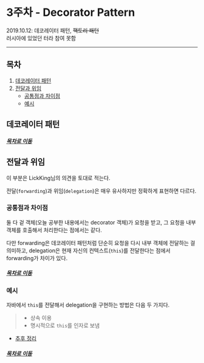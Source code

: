 3주차 - Decorator Pattern
=======
2019.10.12: 데코레이터 패턴, ~~팩토리 패턴~~  
러시아에 있었던 터라 참여 못함
- - - -
## 목차
1. [데코레이터 패턴](#데코레이터-패턴)
2. [전달과 위임](#전달과-위임)
	* [공통점과 차이점](#공통점과-차이점)
	* [예시](#예시)
	
## 데코레이터 패턴


##### [목차로 이동](#목차)

## 전달과 위임
이 부분은 LickKing님의 의견을 토대로 적는다.

전달(`forwarding`)과 위임(`delegation`)은 매우 유사하지만 정확하게 표현하면 다르다.

### 공통점과 차이점
둘 다 겉 객체(오늘 공부한 내용에서는 decorator 객체)가 요청을 받고, 그 요청을 내부 객체를 호출해서 처리한다는 점에서는 같다.

다만 forwarding은 데코레이터 패턴처럼 단순히 요청을 다시 내부 객체에 전달하는 걸 의미하고, delegation은 현재 자신의 컨텍스트(`this`)를 전달한다는 점에서 forwarding가 차이가 있다.

##### [목차로 이동](#목차)

### 예시
자바에서 `this`를 전달해서 delegation을 구현하는 방법은 다음 두 가지다.

> * 상속 이용
> * 명시적으로 `this`를 인자로 보냄

* [추후 정리](https://github.com/LichKing-lee/designpattern/issues/3)

##### [목차로 이동](#목차)
